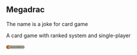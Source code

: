 ## Megadrac
The name is a joke for card game 

A card game with ranked system and single-player

<p align="left">
    <a href="https://docs.google.com/presentation/d/1_XRL79FyrN0ifwnOfs6KFpVPqWDInw8hzNxAcnSdJwo/edit?usp=sharing">
        <img src="megadrac/assets/button-github-painel_ref.png" style="width: 10%; height: auto;">
    </a>
</p>